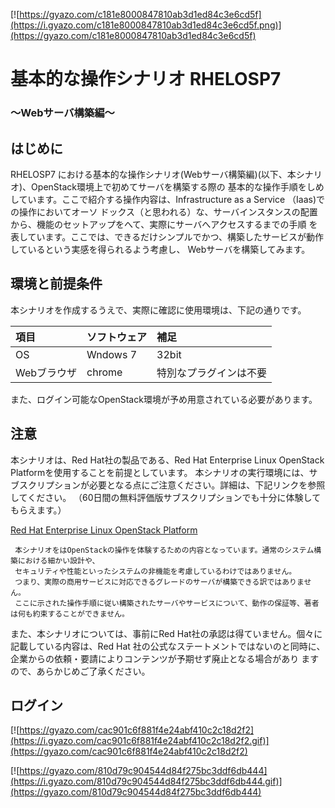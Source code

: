 [![https://gyazo.com/c181e8000847810ab3d1ed84c3e6cd5f](https://i.gyazo.com/c181e8000847810ab3d1ed84c3e6cd5f.png)](https://gyazo.com/c181e8000847810ab3d1ed84c3e6cd5f)
# 基本的な操作シナリオ RHELOSP7
### ～Webサーバ構築編～
## はじめに
RHELOSP7 における基本的な操作シナリオ(Webサーバ構築編)(以下、本シナリオ)、OpenStack環境上で初めてサーバを構築する際の
基本的な操作手順をしめしています。ここで紹介する操作内容は、Infrastructure as a Service （Iaas)での操作においてオーソ
ドックス（と思われる）な、サーバインスタンスの配置から、機能のセットアップをへて、実際にサーバへアクセスするまでの手順
を表しています。ここでは、できるだけシンプルでかつ、構築したサービスが動作しているという実感を得られるよう考慮し、
Webサーバを構築してみます。

## 環境と前提条件

本シナリオを作成するうえで、実際に確認に使用環境は、下記の通りです。

| 項目 | ソフトウェア | 補足 |
|:-----------|:------------|:------------|
| OS       | Wndows 7 | 32bit     |
| Webブラウザ   | chrome | 特別なプラグインは不要  |

また、ログイン可能なOpenStack環境が予め用意されている必要があります。


## 注意
本シナリオは、Red Hat社の製品である、Red Hat Enterprise Linux OpenStack Platformを使用することを前提としています。
本シナリオの実行環境には、サブスクリプションが必要となる点にご注意ください。詳細は、下記リンクを参照してください。
（60日間の無料評価版サブスクリプションでも十分に体験してもらえます。）

[Red Hat Enterprise Linux OpenStack Platform](https://access.redhat.com/products/red-hat-enterprise-linux-openstack-platform/)

```Note
 本シナリオをはOpenStackの操作を体験するための内容となっています。通常のシステム構築における細かい設計や、
 セキュリティや性能といったシステムの非機能を考慮しているわけではありません。
 つまり、実際の商用サービスに対応できるグレードのサーバが構築できる訳ではありません。
 ここに示された操作手順に従い構築されたサーバやサービスについて、動作の保証等、著者は何も約束することができません。
```

また、本シナリオについては、事前にRed Hat社の承認は得ていません。個々に記載している内容は、Red Hat 社の公式なステートメントではないのと同時に、企業からの依頼・要請によりコンテンツが予期せず廃止となる場合があり
ますので、あらかじめご了承ください。


## ログイン
[![https://gyazo.com/cac901c6f881f4e24abf410c2c18d2f2](https://i.gyazo.com/cac901c6f881f4e24abf410c2c18d2f2.gif)](https://gyazo.com/cac901c6f881f4e24abf410c2c18d2f2)


[![https://gyazo.com/810d79c904544d84f275bc3ddf6db444](https://i.gyazo.com/810d79c904544d84f275bc3ddf6db444.gif)](https://gyazo.com/810d79c904544d84f275bc3ddf6db444)
